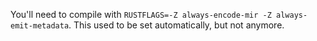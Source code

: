 You'll need to compile with `RUSTFLAGS=-Z always-encode-mir -Z always-emit-metadata`. 
This used to be set automatically, but not anymore.
